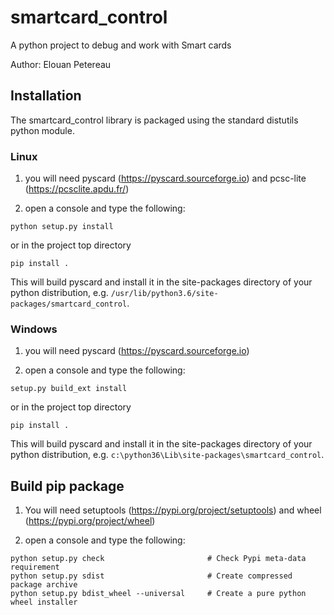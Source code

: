 # smartcard_control
A python project to debug and work with Smart cards

Author: Elouan Petereau


## Installation

The smartcard_control library is packaged using the standard distutils python
module.

### Linux
1. you will need pyscard (https://pyscard.sourceforge.io) and pcsc-lite
(https://pcsclite.apdu.fr/)

2. open a console and  type the following:

```
python setup.py install
```
or in the project top directory
```
pip install .
```

This will build pyscard and install it in the site-packages directory of
your python distribution, e.g.
`/usr/lib/python3.6/site-packages/smartcard_control`.


### Windows
1. you will need pyscard (https://pyscard.sourceforge.io)

2. open a console and type the following:

```
setup.py build_ext install
```
or in the project top directory
```
pip install .
```

This will build pyscard and install it in the site-packages directory of
your python distribution, e.g. `c:\python36\Lib\site-packages\smartcard_control`.

## Build pip package

1. You will need setuptools (https://pypi.org/project/setuptools) and wheel (https://pypi.org/project/wheel)

2. open a console and type the following:

```
python setup.py check                       # Check Pypi meta-data requirement 
python setup.py sdist                       # Create compressed package archive
python setup.py bdist_wheel --universal     # Create a pure python wheel installer
```